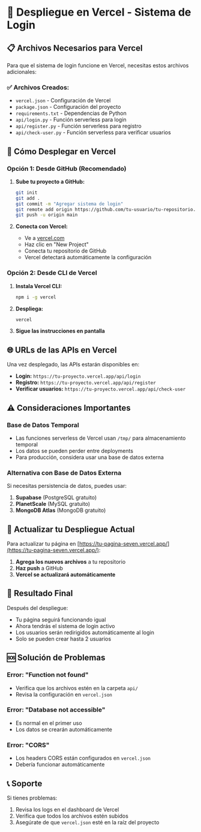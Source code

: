 # 🚀 Despliegue en Vercel - Sistema de Login

## 📋 Archivos Necesarios para Vercel

Para que el sistema de login funcione en Vercel, necesitas estos archivos adicionales:

### ✅ Archivos Creados:
- `vercel.json` - Configuración de Vercel
- `package.json` - Configuración del proyecto
- `requirements.txt` - Dependencias de Python
- `api/login.py` - Función serverless para login
- `api/register.py` - Función serverless para registro
- `api/check-user.py` - Función serverless para verificar usuarios

## 🔧 Cómo Desplegar en Vercel

### Opción 1: Desde GitHub (Recomendado)

1. **Sube tu proyecto a GitHub:**
   ```bash
   git init
   git add .
   git commit -m "Agregar sistema de login"
   git remote add origin https://github.com/tu-usuario/tu-repositorio.git
   git push -u origin main
   ```

2. **Conecta con Vercel:**
   - Ve a [vercel.com](https://vercel.com)
   - Haz clic en "New Project"
   - Conecta tu repositorio de GitHub
   - Vercel detectará automáticamente la configuración

### Opción 2: Desde CLI de Vercel

1. **Instala Vercel CLI:**
   ```bash
   npm i -g vercel
   ```

2. **Despliega:**
   ```bash
   vercel
   ```

3. **Sigue las instrucciones en pantalla**

## 🌐 URLs de las APIs en Vercel

Una vez desplegado, las APIs estarán disponibles en:

- **Login:** `https://tu-proyecto.vercel.app/api/login`
- **Registro:** `https://tu-proyecto.vercel.app/api/register`
- **Verificar usuarios:** `https://tu-proyecto.vercel.app/api/check-user`

## ⚠️ Consideraciones Importantes

### Base de Datos Temporal
- Las funciones serverless de Vercel usan `/tmp/` para almacenamiento temporal
- Los datos se pueden perder entre deployments
- Para producción, considera usar una base de datos externa

### Alternativa con Base de Datos Externa

Si necesitas persistencia de datos, puedes usar:

1. **Supabase** (PostgreSQL gratuito)
2. **PlanetScale** (MySQL gratuito)
3. **MongoDB Atlas** (MongoDB gratuito)

## 🔄 Actualizar tu Despliegue Actual

Para actualizar tu página en [https://tu-pagina-seven.vercel.app/](https://tu-pagina-seven.vercel.app/):

1. **Agrega los nuevos archivos** a tu repositorio
2. **Haz push** a GitHub
3. **Vercel se actualizará automáticamente**

## 🎯 Resultado Final

Después del despliegue:
- Tu página seguirá funcionando igual
- Ahora tendrás el sistema de login activo
- Los usuarios serán redirigidos automáticamente al login
- Solo se pueden crear hasta 2 usuarios

## 🆘 Solución de Problemas

### Error: "Function not found"
- Verifica que los archivos estén en la carpeta `api/`
- Revisa la configuración en `vercel.json`

### Error: "Database not accessible"
- Es normal en el primer uso
- Los datos se crearán automáticamente

### Error: "CORS"
- Los headers CORS están configurados en `vercel.json`
- Debería funcionar automáticamente

## 📞 Soporte

Si tienes problemas:
1. Revisa los logs en el dashboard de Vercel
2. Verifica que todos los archivos estén subidos
3. Asegúrate de que `vercel.json` esté en la raíz del proyecto

